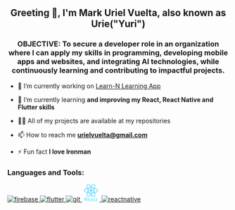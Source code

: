 <h2 align="center">Greeting 👋, I'm Mark Uriel Vuelta, also known as Urie("Yuri")</h2>
<h3 align="center">OBJECTIVE: To secure a developer role in an organization where I can apply my skills in programming, developing mobile apps and websites, and integrating AI technologies, while continuously learning and contributing to impactful projects.</h3>

- 🔭 I’m currently working on [Learn-N Learning App](https://github.com/Vuelta7/Learn-N.git)

- 🌱 I’m currently learning **and improving my React, React Native and Flutter skills**

- 👨‍💻 All of my projects are available at my repositories

- 📫 How to reach me **urielvuelta@gmail.com**

- ⚡ Fun fact **I love Ironman**

<h3 align="left">Languages and Tools:</h3>
<p align="left"> <a href="https://firebase.google.com/" target="_blank" rel="noreferrer"> <img src="https://www.vectorlogo.zone/logos/firebase/firebase-icon.svg" alt="firebase" width="40" height="40"/> </a> <a href="https://flutter.dev" target="_blank" rel="noreferrer"> <img src="https://www.vectorlogo.zone/logos/flutterio/flutterio-icon.svg" alt="flutter" width="40" height="40"/> </a> <a href="https://git-scm.com/" target="_blank" rel="noreferrer"> <img src="https://www.vectorlogo.zone/logos/git-scm/git-scm-icon.svg" alt="git" width="40" height="40"/> </a> <a href="https://reactjs.org/" target="_blank" rel="noreferrer"> <img src="https://raw.githubusercontent.com/devicons/devicon/master/icons/react/react-original-wordmark.svg" alt="react" width="40" height="40"/> </a> <a href="https://reactnative.dev/" target="_blank" rel="noreferrer"> <img src="https://reactnative.dev/img/header_logo.svg" alt="reactnative" width="40" height="40"/> </a> </p>
